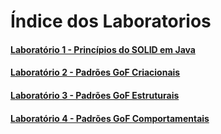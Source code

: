 # Índice dos Laboratorios

#### [Laboratório 1 - Princípios do SOLID em Java](./src/laboratorio1/)<br/>
#### [Laboratório 2 - Padrões GoF Criacionais](./src/laboratorio2/)<br/>
#### [Laboratório 3 - Padrões GoF Estruturais](./src/laboratorio3/)<br/>
#### [Laboratório 4 - Padrões GoF Comportamentais](./laboratorio4.md)<br/>

<!--
#### [Laboratório 4 - NOME LABORATORIO](./src/laboratorio4/)<br/>
-->
